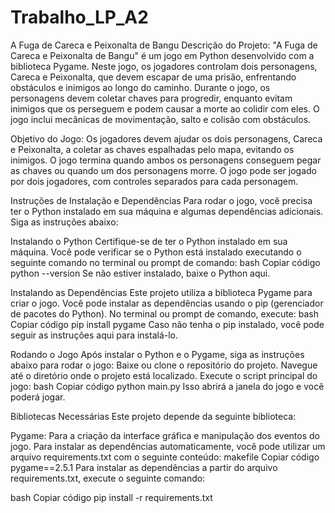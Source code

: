 # Trabalho_LP_A2
A Fuga de Careca e Peixonalta de Bangu Descrição do Projeto: "A Fuga de Careca e Peixonalta de Bangu" é um jogo em Python desenvolvido com a biblioteca Pygame. Neste jogo, os jogadores controlam dois personagens, Careca e Peixonalta, que devem escapar de uma prisão, enfrentando obstáculos e inimigos ao longo do caminho. Durante o jogo, os personagens devem coletar chaves para progredir, enquanto evitam inimigos que os perseguem e podem causar a morte ao colidir com eles. O jogo inclui mecânicas de movimentação, salto e colisão com obstáculos.

Objetivo do Jogo: Os jogadores devem ajudar os dois personagens, Careca e Peixonalta, a coletar as chaves espalhadas pelo mapa, evitando os inimigos. O jogo termina quando ambos os personagens conseguem pegar as chaves ou quando um dos personagens morre. O jogo pode ser jogado por dois jogadores, com controles separados para cada personagem.

Instruções de Instalação e Dependências Para rodar o jogo, você precisa ter o Python instalado em sua máquina e algumas dependências adicionais. Siga as instruções abaixo:

Instalando o Python Certifique-se de ter o Python instalado em sua máquina. Você pode verificar se o Python está instalado executando o seguinte comando no terminal ou prompt de comando:
bash Copiar código python --version Se não estiver instalado, baixe o Python aqui.

Instalando as Dependências Este projeto utiliza a biblioteca Pygame para criar o jogo. Você pode instalar as dependências usando o pip (gerenciador de pacotes do Python). No terminal ou prompt de comando, execute:
bash Copiar código pip install pygame Caso não tenha o pip instalado, você pode seguir as instruções aqui para instalá-lo.

Rodando o Jogo Após instalar o Python e o Pygame, siga as instruções abaixo para rodar o jogo:
Baixe ou clone o repositório do projeto. Navegue até o diretório onde o projeto está localizado. Execute o script principal do jogo: bash Copiar código python main.py Isso abrirá a janela do jogo e você poderá jogar.

Bibliotecas Necessárias Este projeto depende da seguinte biblioteca:

Pygame: Para a criação da interface gráfica e manipulação dos eventos do jogo. Para instalar as dependências automaticamente, você pode utilizar um arquivo requirements.txt com o seguinte conteúdo: makefile Copiar código pygame==2.5.1 Para instalar as dependências a partir do arquivo requirements.txt, execute o seguinte comando:

bash Copiar código pip install -r requirements.txt